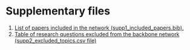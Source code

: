 
# Supplementary files

1. [List of papers included in the network (supp1_included_papers.bib).](https://raw.githubusercontent.com/luismmontilla/CoDiRNet/master/supplementary/papers_included_codirnet.bib?token=ANC4vMsSjhwXaY7CrWggMHJls4NF2RzIks5b_VEjwA%3D%3D)
2. [Table of research questions excluded from the backbone network (supp2_excluded_topics.csv file)]()

